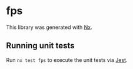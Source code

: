 # fps

This library was generated with [Nx](https://nx.dev).

## Running unit tests

Run `nx test fps` to execute the unit tests via [Jest](https://jestjs.io).
